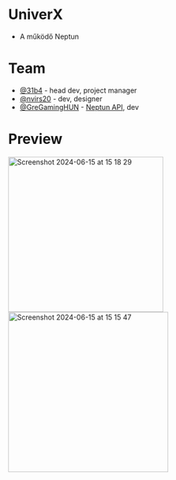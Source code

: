 # UniverX
- A működő Neptun

# Team
- [@31b4](https://www.github.com/31b4) - head dev, project manager
- [@nvirs20](https://www.github.com/nvirs20) - dev, designer
- [@GreGamingHUN](https://www.github.com/GreGamingHUN) - [Neptun API](https://github.com/GreGamingHUN/Neptun-API), dev

# Preview
<img width="314" alt="Screenshot 2024-06-15 at 15 18 29" src="https://github.com/31b4/UniverX/assets/75566095/c5e4f8ac-f7cf-4dfe-affe-9b9e10afd133">
<img width="324" alt="Screenshot 2024-06-15 at 15 15 47" src="https://github.com/31b4/UniverX/assets/75566095/a060698d-6c56-467c-99af-562f53a45c08">
